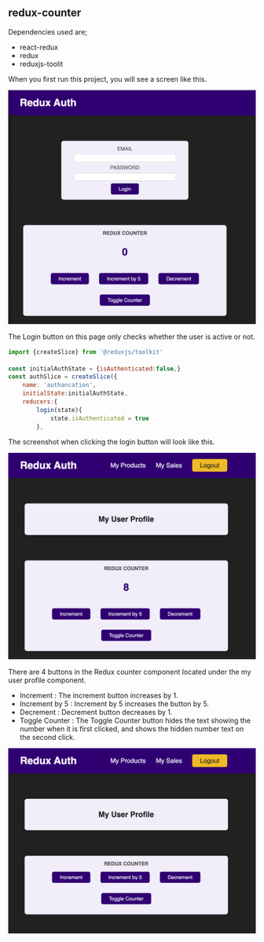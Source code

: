 ## redux-counter

Dependencies used are;
- react-redux
- redux
- reduxjs-toolit 


When you first run this project, you will see a screen like this.


![redux-counter](./assets/reduxAuth-1.png)

The Login button on this page only checks whether the user is active or not.

```js
import {createSlice} from '@reduxjs/toolkit' 

const initialAuthState = {isAuthenticated:false,}
const authSlice = createSlice({
    name: 'authancation',
    initialState:initialAuthState,
    reducers:{
        login(state){
            state.isAuthenticated = true
        },
```

 The screenshot when clicking the login button will look like this.


![redux-counter](./assets/ReducAuth-2.png)

There are 4 buttons in the Redux counter component located under the my user profile component.
- Increment : The increment button increases by 1.
- Increment by 5 : Increment by 5 increases the button by 5.
- Decrement : Decrement button decreases by 1.
- Toggle Counter : The Toggle Counter button hides the text showing the number when it is first clicked, and shows the hidden number text on the second click.

![redux-counter](./assets/reduxAuth-3.png)
